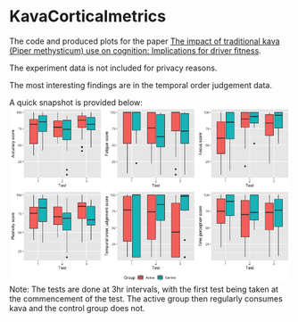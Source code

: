 # KavaCorticalmetrics

The code and produced plots for the paper [The impact of traditional kava (Piper methysticum) use on cognition: Implications for driver fitness](https://www.sciencedirect.com/science/article/abs/pii/S0378874122001143).

The experiment data is not included for privacy reasons.

The most interesting findings are in the temporal order judgement data.

A quick snapshot is provided below:
![Boxplots](AllBoxplots.png)
Note: The tests are done at 3hr intervals, with the first test being taken at the commencement of the test. The active group then regularly consumes kava and the control group does not.
